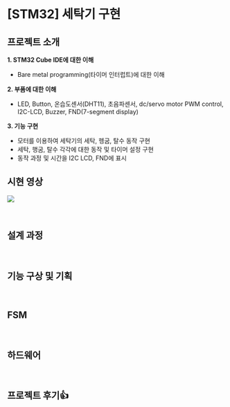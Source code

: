 # [STM32] 세탁기 구현

## 프로젝트 소개

**1. STM32 Cube IDE에 대한 이해**

- Bare metal programming(타이머 인터럽트)에 대한 이해
  
**2. 부품에 대한 이해**

- LED, Button, 온습도센서(DHT11), 초음파센서, dc/servo motor PWM control, I2C-LCD, Buzzer, FND(7-segment display)

**3. 기능 구현**

- 모터를 이용하여 세탁기의 세탁, 헹굼, 탈수 동작 구현
- 세탁, 행굼, 탈수 각각에 대한 동작 및 타이머 설정 구현
- 동작 과정 및 시간을 I2C LCD, FND에 표시

## 시현 영상
[![](https://img.youtube.com/vi/lyeTFwmIuKs/0.jpg)](https://youtu.be/lyeTFwmIuKs?t=0s)

<br>


## 설계 과정

<br>


## 기능 구상 및 기획



<br>

## FSM

<br>

## 하드웨어

<br>




## 프로젝트 후기👍
